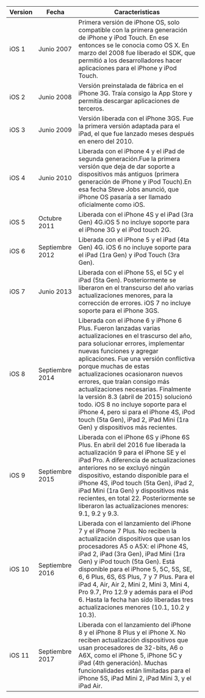 | Version | Fecha | Caracteristicas |
|---------|-------|-----------------|
| iOS 1| Junio 2007  | Primera versión de iPhone OS, solo compatible con la primera generación de iPhone y iPod Touch. En ese entonces se le conocia como OS X. En marzo del 2008 fue liberado el SDK, que permitió a los desarrolladores hacer aplicaciones para el iPhone y iPod Touch.      |
|iOS 2|Junio 2008   |Versión preinstalada de fábrica en el iPhone 3G. Traía consigo la App Store y permitía descargar aplicaciones de terceros.       |
| iOS 3      |Junio 2009       | Versión liberada con el iPhone 3GS. Fue la primera versión adaptada para el iPad, el que fue lanzado meses después en enero del 2010.      |
| iOS 4      | Junio 2010      |  Liberada con el iPhone 4 y el iPad de segunda generación.Fue la primera versión que deja de dar soporte a dispositivos más antiguos (primera generación de iPhone y iPod Touch).En esa fecha Steve Jobs anunció, que iPhone OS pasaría a ser llamado oficialmente como iOS.  |
| iOS 5      |   Octubre 2011    |  Liberada con el iPhone 4S y el iPad (3ra Gen) 4G.iOS 5 no incluye soporte para el iPhone 3G y el iPod touch 2G.     |
|  iOS 6     | Septiembre 2012      | Liberada con el iPhone 5 y el iPad (4ta Gen) 4G. iOS 6 no incluye soporte para el iPad (1ra Gen) y iPod Touch (3ra Gen).      |
|  iOS 7     |  Junio 2013     | Liberada con el iPhone 5S, el 5C y el iPad (5ta Gen). Posteriormente se liberaron en el transcurso del año varias actualizaciones menores, para la corrección de errores. iOS 7 no incluye soporte para el iPhone 3GS.      |
| iOS 8      |  Septiembre 2014     | Liberada con el iPhone 6 y iPhone 6 Plus. Fueron lanzadas varias actualizaciones en el trascurso del año, para solucionar errores, implementar nuevas funciones y agregar aplicaciones. Fue una versión conflictiva porque muchas de estas actualizaciones ocasionaron nuevos errores, que traían consigo más actualizaciones necesarias. Finalmente la versión 8.3 (abril de 2015) solucionó todo. iOS 8 no incluye soporte para el iPhone 4, pero si para el iPhone 4S, iPod touch (5ta Gen), iPad 2, iPad Mini (1ra Gen) y dispositivos más recientes.      |
|  iOS 9     | Septiembre 2015      | Liberada con el iPhone 6S y iPhone 6S Plus. En abril del 2016 fue liberada la actualización 9 para el iPhone SE y el iPad Pro. A diferencia de actualizaciones anteriores no se excluyó ningún dispositivo, estando disponible para el iPhone 4S, iPod touch (5ta Gen), iPad 2, iPad Mini (1ra Gen) y dispositivos más recientes, en total 22. Posteriormente se liberaron las actualizaciones menores: 9.1, 9.2 y 9.3.      |
|  iOS 10     | Septiembre 2016      | Liberada con el lanzamiento del iPhone 7 y el iPhone 7 Plus. No reciben la actualización dispositivos que usan los procesadores A5 o A5X: el iPhone 4S, iPad 2, iPad (3ra Gen), iPad Mini (1ra Gen) y iPod touch (5ta Gen). Está disponible para el iPhone 5, 5C, 5S, SE, 6, 6 Plus, 6S, 6S Plus, 7 y 7 Plus. Para el iPad 4, Air, Air 2, Mini 2, Mini 3, Mini 4, Pro 9.7, Pro 12.9 y además para el iPod 6. Hasta la fecha han sido liberadas tres actualizaciones menores (10.1, 10.2 y 10.3).      |
|   iOS 11    |  Septiembre 2017     | Liberada con el lanzamiento del iPhone 8 y el iPhone 8 Plus y el iPhone X. No reciben actualización dispositivos que usan procesadores de 32-bits, A6 o A6X, como el iPhone 5, iPhone 5C y iPad (4th generación). Muchas funcionalidades están limitadas para el iPhone 5S, iPad Mini 2, iPad Mini 3, y el iPad Air.      |
